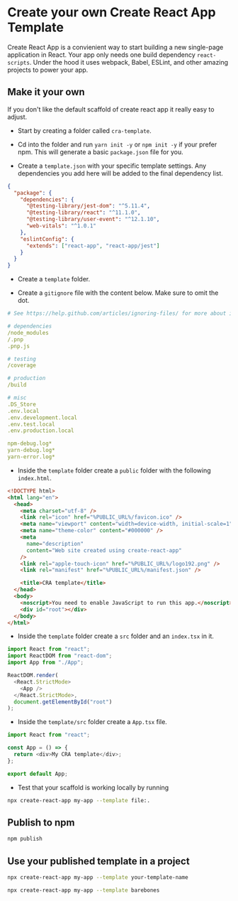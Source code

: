 # Create your own Create React App Template

Create React App is a convienient way to start building a new single-page application in React. Your app only needs one build dependency `react-scripts`. Under the hood it uses webpack, Babel, ESLint, and other amazing projects to power your app.

## Make it your own

If you don't like the default scaffold of create react app it really easy to adjust.

- Start by creating a folder called `cra-template`.

- Cd into the folder and run `yarn init -y` or `npm init -y` if your prefer npm. This will generate a basic `package.json` file for you.

- Create a `template.json` with your specific template settings. Any dependencies you add here will be added to the final dependency list.

```json
{
  "package": {
    "dependencies": {
      "@testing-library/jest-dom": "^5.11.4",
      "@testing-library/react": "^11.1.0",
      "@testing-library/user-event": "^12.1.10",
      "web-vitals": "^1.0.1"
    },
    "eslintConfig": {
      "extends": ["react-app", "react-app/jest"]
    }
  }
}
```

- Create a `template` folder.

- Create a `gitignore` file with the content below. Make sure to omit the dot.

```yml
# See https://help.github.com/articles/ignoring-files/ for more about ignoring files.

# dependencies
/node_modules
/.pnp
.pnp.js

# testing
/coverage

# production
/build

# misc
.DS_Store
.env.local
.env.development.local
.env.test.local
.env.production.local

npm-debug.log*
yarn-debug.log*
yarn-error.log*
```

- Inside the `template` folder create a `public` folder with the following `index.html`.

```html
<!DOCTYPE html>
<html lang="en">
  <head>
    <meta charset="utf-8" />
    <link rel="icon" href="%PUBLIC_URL%/favicon.ico" />
    <meta name="viewport" content="width=device-width, initial-scale=1" />
    <meta name="theme-color" content="#000000" />
    <meta
      name="description"
      content="Web site created using create-react-app"
    />
    <link rel="apple-touch-icon" href="%PUBLIC_URL%/logo192.png" />
    <link rel="manifest" href="%PUBLIC_URL%/manifest.json" />

    <title>CRA template</title>
  </head>
  <body>
    <noscript>You need to enable JavaScript to run this app.</noscript>
    <div id="root"></div>
  </body>
</html>
```

- Inside the `template` folder create a `src` folder and an `index.tsx` in it.

```ts
import React from "react";
import ReactDOM from "react-dom";
import App from "./App";

ReactDOM.render(
  <React.StrictMode>
    <App />
  </React.StrictMode>,
  document.getElementById("root")
);
```

- Inside the `template/src` folder create a `App.tsx` file.

```ts
import React from "react";

const App = () => {
  return <div>My CRA template</div>;
};

export default App;
```

- Test that your scaffold is working locally by running

```bash
npx create-react-app my-app --template file:.
```

## Publish to npm

```bash
npm publish
```

## Use your published template in a project

```bash
npx create-react-app my-app --template your-template-name
```

```bash
npx create-react-app my-app --template barebones
```
